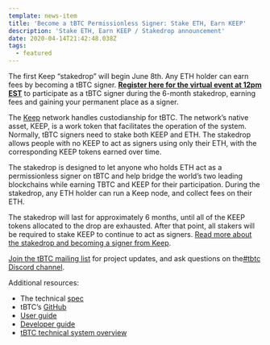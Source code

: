 ```yaml
---
template: news-item
title: 'Become a tBTC Permissionless Signer: Stake ETH, Earn KEEP'
description: 'Stake ETH, Earn KEEP / Stakedrop announcement'
date: 2020-04-14T21:42:48.038Z
tags:
  - featured
---
```

The first Keep “stakedrop” will begin June 8th. Any ETH holder can earn fees by becoming a tBTC signer. **[Register here for the virtual event at 12pm EST](https://www.crowdcast.io/e/keep-stakedrop---live/register)** to participate as a tBTC signer during the 6-month stakedrop, earning fees and gaining your permanent place as a signer.

The [Keep](https://keep.network/) network handles custodianship for tBTC. The network’s native asset, KEEP, is a work token that facilitates the operation of the system. Normally, tBTC signers need to stake both KEEP and ETH. The stakedrop allows people with no KEEP to act as signers using only their ETH, with the corresponding KEEP tokens earned over time.

The stakedrop is designed to let anyone who holds ETH act as a permissionless signer on tBTC and help bridge the world’s two leading blockchains while earning TBTC and KEEP for their participation. During the stakedrop, any ETH holder can run a Keep node, and collect fees on their ETH.

The stakedrop will last for approximately 6 months, until all of the KEEP tokens allocated to the drop are exhausted. After that point, all stakers will be required to stake KEEP to continue to act as signers. [Read more about the stakedrop and becoming a signer from Keep](https://blog.keep.network/how-to-get-keep-stake-eth-42252ee11863).

[Join the tBTC mailing list](https://tbtc.network/#mailing-list) for project updates, and ask questions on the[\#tbtc Discord channel](https://chat.tbtc.network).

Additional resources:

* The technical [spec](http://docs.keep.network/tbtc/index.pdf)
* tBTC’s [GitHub](https://github.com/keep-network/tbtc)
* [User guide](https://tbtc.network/developers/how-to-use-the-tbtc-dapp)
* [Developer guide](https://tbtc.network/developers/how-to-integrate-tbtc-into-your-defi-dapp)
* [tBTC technical system overview](https://tbtc.network/developers/tbtc-technical-system-overview)
